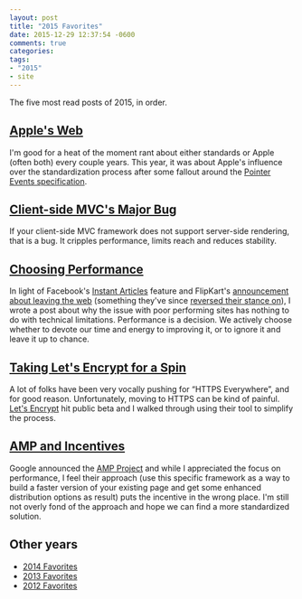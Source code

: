 ```yaml
---
layout: post
title: "2015 Favorites"
date: 2015-12-29 12:37:54 -0600
comments: true
categories: 
tags:
- "2015"
- site
---
```

The five most read posts of 2015, in order.

## [Apple's Web](https://timkadlec.com/2015/02/apples-web/)
I'm good for a heat of the moment rant about either standards or Apple (often both) every couple years. This year, it was about Apple's influence over the standardization process after some fallout around the [Pointer Events specification](http://www.w3.org/TR/pointerevents/).

## [Client-side MVC's Major Bug](https://timkadlec.com/2015/02/client-side-templatings-major-bug/)
If your client-side MVC framework does not support server-side rendering, that is a bug. It cripples performance, limits reach and reduces stability.

## [Choosing Performance](https://timkadlec.com/2015/05/choosing-performance/)
In light of Facebook's [Instant Articles](https://instantarticles.fb.com/) feature and FlipKart's [announcement about leaving the web](http://www.livemint.com/Industry/J9VeQxowSOlHU8ZMUParUL/Flipkart-moves-towards-becoming-apponly-platform.html) (something they've since [reversed their stance on](http://stories.flipkart.com/introducing-flipkart-lite/_)), I wrote a post about why the issue with poor performing sites has nothing to do with technical limitations. Performance is a decision. We actively choose whether to devote our time and energy to improving it, or to ignore it and leave it up to chance.  

## [Taking Let's Encrypt for a Spin](https://timkadlec.com/2015/12/taking-lets-encrypt-for-a-spin/)
A lot of folks have been very vocally pushing for “HTTPS Everywhere”, and for good reason. Unfortunately, moving to HTTPS can be kind of painful. [Let's Encrypt](https://letsencrypt.org/) hit public beta and I walked through using their tool to simplify the process.

## [AMP and Incentives](https://timkadlec.com/2015/10/amp-and-incentives/)
Google announced the [AMP Project](https://www.ampproject.org/) and while I appreciated the focus on performance, I feel their approach (use this specific framework as a way to build a faster version of your existing page and get some enhanced distribution options as result) puts the incentive in the wrong place. I'm still not overly fond of the approach and hope we can find a more standardized solution.

## Other years
- [2014 Favorites](https://timkadlec.com/2014/12/2014-favorites/)
- [2013 Favorites](https://timkadlec.com/2013/12/2013-favorites/)
- [2012 Favorites](https://timkadlec.com/2012/12/2012-favorites/)